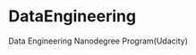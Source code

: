 [<ProgressiveImage src="https%3A%2F%2Fgithub.com%2FAshish-Soni08%2FDataEngineering%2Fblob%2Fmain%2FData_Modeling%2FL1_Exercise_1_Creating_a_Table_with_Postgres.ipynb">](/static/buttons/view-in-deepnote.svg)

# DataEngineering
Data Engineering Nanodegree Program(Udacity)
